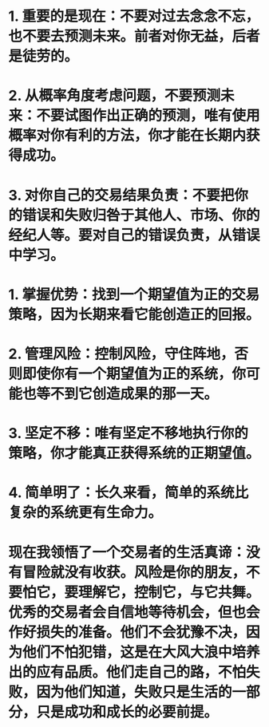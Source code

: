 # 1. 重要的是现在：不要对过去念念不忘，也不要去预测未来。前者对你无益，后者是徒劳的。

# 2. 从概率角度考虑问题，不要预测未来：不要试图作出正确的预测，唯有使用概率对你有利的方法，你才能在长期内获得成功。

# 3. 对你自己的交易结果负责：不要把你的错误和失败归咎于其他人、市场、你的经纪人等。要对自己的错误负责，从错误中学习。

# 1. 掌握优势：找到一个期望值为正的交易策略，因为长期来看它能创造正的回报。

# 2. 管理风险：控制风险，守住阵地，否则即使你有一个期望值为正的系统，你可能也等不到它创造成果的那一天。

# 3. 坚定不移：唯有坚定不移地执行你的策略，你才能真正获得系统的正期望值。

# 4. 简单明了：长久来看，简单的系统比复杂的系统更有生命力。

# 现在我领悟了一个交易者的生活真谛：没有冒险就没有收获。风险是你的朋友，不要怕它，要理解它，控制它，与它共舞。优秀的交易者会自信地等待机会，但也会作好损失的准备。他们不会犹豫不决，因为他们不怕犯错，这是在大风大浪中培养出的应有品质。他们走自己的路，不怕失败，因为他们知道，失败只是生活的一部分，只是成功和成长的必要前提。
